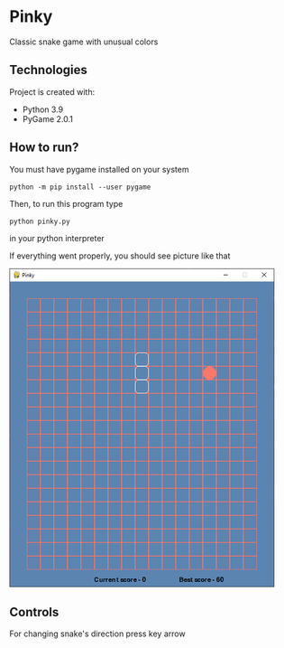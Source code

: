 # Pinky
Classic snake game with unusual colors

## Technologies
Project is created with:
* Python 3.9
* PyGame 2.0.1

## How to run?
You must have pygame installed on your system

```
python -m pip install --user pygame
```
Then, to run this program type
```
python pinky.py
```

in your python interpreter

If everything went properly, you should see picture like that

![Pinky start](./imgs/pnk.png)

## Controls
For changing snake's direction press key arrow
